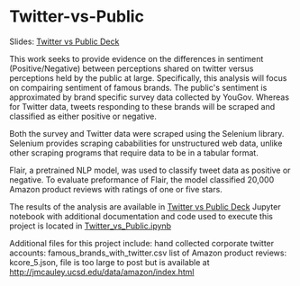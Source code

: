 # Twitter-vs-Public

Slides: [Twitter vs Public Deck](https://github.com/francis628/Twitter-vs-Public/blob/main/Twitter%20vs%20Public%20Deck.pptx)

This work seeks to provide evidence on the differences in sentiment (Positive/Negative) between perceptions shared on twitter versus perceptions held by the public at large. Specifically, this analysis will focus on compairing sentiment of famous brands. The public's sentiment is approximated by brand specific survey data collected by YouGov. Whereas for Twitter data, tweets responding to these brands will be scraped and classified as either positive or negative. 

Both the survey and Twitter data were scraped using the Selenium library. Selenium provides scraping cababilities for unstructured web data, unlike other scraping programs that require data to be in a tabular format.

Flair, a pretrained NLP model, was used to classify tweet data as positive or negative. To evaluate preformance of Flair, the model classified 20,000 Amazon product reviews with ratings of one or five stars.

The results of the analysis are available in [Twitter vs Public Deck](https://github.com/francis628/Twitter-vs-Public/blob/main/Twitter%20vs%20Public%20Deck.pptx)
Jupyter notebook with additional documentation and code used to execute this project is located in [Twitter_vs_Public.ipynb](https://github.com/francis628/Twitter-vs-Public/blob/main/Twitter_vs_Public.ipynb)

Additional files for this project include:
hand collected corporate twitter accounts: famous_brands_with_twitter.csv
list of Amazon product reviews: kcore_5.json, file is too large to post but is available at http://jmcauley.ucsd.edu/data/amazon/index.html

